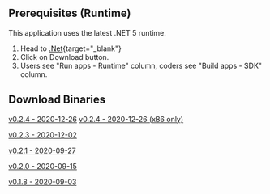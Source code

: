 ﻿## Prerequisites (Runtime)
This application uses the latest .NET 5 runtime.

1) Head to [.Net](https://dotnet.microsoft.com){target="_blank"}
2) Click on Download button.
3) Users see "Run apps - Runtime" column, coders see "Build apps - SDK" column.

## Download Binaries
[v0.2.4 - 2020-12-26](http://xeth.de/Releases/SramComparer/Comparer-SoE.0.2.4.zip)
[v0.2.4 - 2020-12-26 (x86 only)](http://xeth.de/Releases/SramComparer/x86/Comparer-SoE.0.2.4.zip)

[v0.2.3 - 2020-12-02](http://xeth.de/Releases/SramComparer/Comparer-SoE.0.2.3.zip)

[v0.2.1 - 2020-09-27](http://xeth.de/Releases/SramComparer/Comparer-SoE.0.2.1.zip)

[v0.2.0 - 2020-09-15](http://xeth.de/Releases/SramComparer/Comparer-SoE.0.2.0.zip)

[v0.1.8 - 2020-09-03](http://xeth.de/Releases/SramComparer/Comparer-SoE.0.1.8.zip)